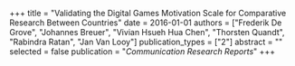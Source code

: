 +++
title = "Validating the Digital Games Motivation Scale for Comparative Research Between Countries"
date = 2016-01-01
authors = ["Frederik De Grove", "Johannes Breuer", "Vivian Hsueh Hua Chen", "Thorsten Quandt", "Rabindra Ratan", "Jan Van Looy"]
publication_types = ["2"]
abstract = ""
selected = false
publication = "*Communication Research Reports*"
+++

